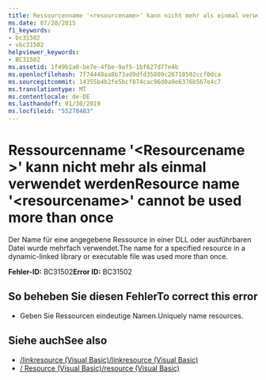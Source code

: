 ```yaml
---
title: Ressourcenname '<resourcename>' kann nicht mehr als einmal verwendet werden
ms.date: 07/20/2015
f1_keywords:
- bc31502
- vbc31502
helpviewer_keywords:
- BC31502
ms.assetid: 1f49b1a0-be7e-4fbe-9af5-1bf627d77e4b
ms.openlocfilehash: 7f74448aa8b73ad9dfd35809c26718502ccf0dca
ms.sourcegitcommit: 14355b4b2fe5bcf874cac96d0a9e6376b567e4c7
ms.translationtype: MT
ms.contentlocale: de-DE
ms.lasthandoff: 01/30/2019
ms.locfileid: "55278483"
---
```

# <a name="resource-name-resourcename-cannot-be-used-more-than-once"></a><span data-ttu-id="c6bf3-102">Ressourcenname '\<Resourcename >' kann nicht mehr als einmal verwendet werden</span><span class="sxs-lookup"><span data-stu-id="c6bf3-102">Resource name '\<resourcename>' cannot be used more than once</span></span>
<span data-ttu-id="c6bf3-103">Der Name für eine angegebene Ressource in einer DLL oder ausführbaren Datei wurde mehrfach verwendet.</span><span class="sxs-lookup"><span data-stu-id="c6bf3-103">The name for a specified resource in a dynamic-linked library or executable file was used more than once.</span></span>  
  
 <span data-ttu-id="c6bf3-104">**Fehler-ID:** BC31502</span><span class="sxs-lookup"><span data-stu-id="c6bf3-104">**Error ID:** BC31502</span></span>  
  
## <a name="to-correct-this-error"></a><span data-ttu-id="c6bf3-105">So beheben Sie diesen Fehler</span><span class="sxs-lookup"><span data-stu-id="c6bf3-105">To correct this error</span></span>  
  
-   <span data-ttu-id="c6bf3-106">Geben Sie Ressourcen eindeutige Namen.</span><span class="sxs-lookup"><span data-stu-id="c6bf3-106">Uniquely name resources.</span></span>  
  
## <a name="see-also"></a><span data-ttu-id="c6bf3-107">Siehe auch</span><span class="sxs-lookup"><span data-stu-id="c6bf3-107">See also</span></span>
- [<span data-ttu-id="c6bf3-108">/linkresource (Visual Basic)</span><span class="sxs-lookup"><span data-stu-id="c6bf3-108">/linkresource (Visual Basic)</span></span>](../../visual-basic/reference/command-line-compiler/linkresource.md)
- [<span data-ttu-id="c6bf3-109">/ Resource (Visual Basic)</span><span class="sxs-lookup"><span data-stu-id="c6bf3-109">/resource (Visual Basic)</span></span>](../../visual-basic/reference/command-line-compiler/resource.md)
